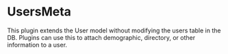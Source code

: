 # UsersMeta

This plugin extends the User model without modifying the users table in the DB. Plugins can use this to attach demographic, directory, or other information to a user.  